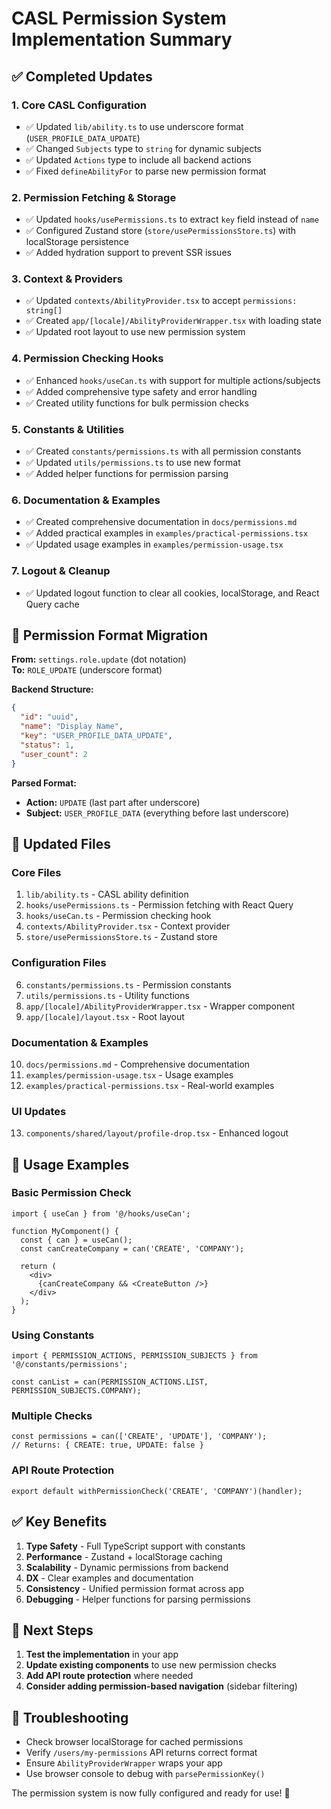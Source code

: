 # CASL Permission System Implementation Summary

## ✅ Completed Updates

### 1. **Core CASL Configuration**
- ✅ Updated `lib/ability.ts` to use underscore format (`USER_PROFILE_DATA_UPDATE`)
- ✅ Changed `Subjects` type to `string` for dynamic subjects
- ✅ Updated `Actions` type to include all backend actions
- ✅ Fixed `defineAbilityFor` to parse new permission format

### 2. **Permission Fetching & Storage**
- ✅ Updated `hooks/usePermissions.ts` to extract `key` field instead of `name`
- ✅ Configured Zustand store (`store/usePermissionsStore.ts`) with localStorage persistence
- ✅ Added hydration support to prevent SSR issues

### 3. **Context & Providers**
- ✅ Updated `contexts/AbilityProvider.tsx` to accept `permissions: string[]`
- ✅ Created `app/[locale]/AbilityProviderWrapper.tsx` with loading state
- ✅ Updated root layout to use new permission system

### 4. **Permission Checking Hooks**
- ✅ Enhanced `hooks/useCan.ts` with support for multiple actions/subjects
- ✅ Added comprehensive type safety and error handling
- ✅ Created utility functions for bulk permission checks

### 5. **Constants & Utilities**
- ✅ Created `constants/permissions.ts` with all permission constants
- ✅ Updated `utils/permissions.ts` to use new format
- ✅ Added helper functions for permission parsing

### 6. **Documentation & Examples**
- ✅ Created comprehensive documentation in `docs/permissions.md`
- ✅ Added practical examples in `examples/practical-permissions.tsx`
- ✅ Updated usage examples in `examples/permission-usage.tsx`

### 7. **Logout & Cleanup**
- ✅ Updated logout function to clear all cookies, localStorage, and React Query cache

## 🔄 Permission Format Migration

**From:** `settings.role.update` (dot notation)  
**To:** `ROLE_UPDATE` (underscore format)

**Backend Structure:**
```json
{
  "id": "uuid",
  "name": "Display Name",
  "key": "USER_PROFILE_DATA_UPDATE",
  "status": 1,
  "user_count": 2
}
```

**Parsed Format:**
- **Action:** `UPDATE` (last part after underscore)
- **Subject:** `USER_PROFILE_DATA` (everything before last underscore)

## 📁 Updated Files

### Core Files
1. `lib/ability.ts` - CASL ability definition
2. `hooks/usePermissions.ts` - Permission fetching with React Query
3. `hooks/useCan.ts` - Permission checking hook
4. `contexts/AbilityProvider.tsx` - Context provider
5. `store/usePermissionsStore.ts` - Zustand store

### Configuration Files
6. `constants/permissions.ts` - Permission constants
7. `utils/permissions.ts` - Utility functions
8. `app/[locale]/AbilityProviderWrapper.tsx` - Wrapper component
9. `app/[locale]/layout.tsx` - Root layout

### Documentation & Examples
10. `docs/permissions.md` - Comprehensive documentation
11. `examples/permission-usage.tsx` - Usage examples
12. `examples/practical-permissions.tsx` - Real-world examples

### UI Updates
13. `components/shared/layout/profile-drop.tsx` - Enhanced logout

## 🚀 Usage Examples

### Basic Permission Check
```tsx
import { useCan } from '@/hooks/useCan';

function MyComponent() {
  const { can } = useCan();
  const canCreateCompany = can('CREATE', 'COMPANY');
  
  return (
    <div>
      {canCreateCompany && <CreateButton />}
    </div>
  );
}
```

### Using Constants
```tsx
import { PERMISSION_ACTIONS, PERMISSION_SUBJECTS } from '@/constants/permissions';

const canList = can(PERMISSION_ACTIONS.LIST, PERMISSION_SUBJECTS.COMPANY);
```

### Multiple Checks
```tsx
const permissions = can(['CREATE', 'UPDATE'], 'COMPANY');
// Returns: { CREATE: true, UPDATE: false }
```

### API Route Protection
```tsx
export default withPermissionCheck('CREATE', 'COMPANY')(handler);
```

## ✅ Key Benefits

1. **Type Safety** - Full TypeScript support with constants
2. **Performance** - Zustand + localStorage caching
3. **Scalability** - Dynamic permissions from backend
4. **DX** - Clear examples and documentation
5. **Consistency** - Unified permission format across app
6. **Debugging** - Helper functions for parsing permissions

## 🔧 Next Steps

1. **Test the implementation** in your app
2. **Update existing components** to use new permission checks
3. **Add API route protection** where needed
4. **Consider adding permission-based navigation** (sidebar filtering)

## 🐛 Troubleshooting

- Check browser localStorage for cached permissions
- Verify `/users/my-permissions` API returns correct format
- Ensure `AbilityProviderWrapper` wraps your app
- Use browser console to debug with `parsePermissionKey()`

The permission system is now fully configured and ready for use! 🎉
